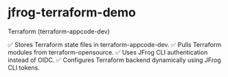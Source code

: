 # jfrog-terraform-demo

Terraform (terraform-appcode-dev)

✅ Stores Terraform state files in terraform-appcode-dev.
✅ Pulls Terraform modules from terraform-opensource.
✅ Uses JFrog CLI authentication instead of OIDC.
✅ Configures Terraform backend dynamically using JFrog CLI tokens.